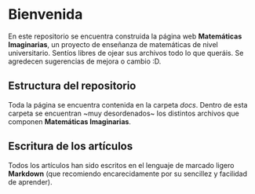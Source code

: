 # Bienvenida

En este repositorio se encuentra construida la página web **Matemáticas Imaginarias**, un proyecto de enseñanza de matemáticas de nivel universitario. Sentíos libres de ojear sus archivos todo lo que queráis. Se agredecen sugerencias de mejora o cambio :D.

## Estructura del repositorio

Toda la página se encuentra contenida en la carpeta *docs*. Dentro de esta carpeta se encuentran ~muy desordenados~ los distintos archivos que componen **Matemáticas Imaginarias**.

## Escritura de los artículos

Todos los artículos han sido escritos en el lenguaje de marcado ligero **Markdown** (que recomiendo encarecidamente por su sencillez y facilidad de aprender).
